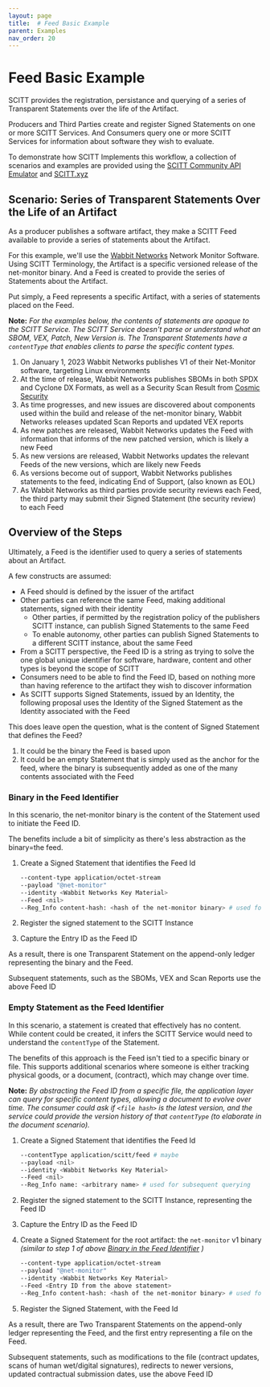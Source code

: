 ```yaml
---
layout: page
title:  # Feed Basic Example
parent: Examples
nav_order: 20
---
```


# Feed Basic Example

SCITT provides the registration, persistance and querying of a series of Transparent Statements over the life of the Artifact.

Producers and Third Parties create and register Signed Statements on one or more SCITT Services. And Consumers query one or more SCITT Services for information about software they wish to evaluate.

To demonstrate how SCITT Implements this workflow, a collection of scenarios and examples are provided using the [SCITT Community API Emulator](https://github.com/scitt-community/scitt-api-emulator) and [SCITT.xyz](https://scitt.xyz)

## Scenario: Series of Transparent Statements Over the Life of an Artifact

As a producer publishes a software artifact, they make a SCITT Feed available to provide a series of statements about the Artifact.

For this example, we'll use the [Wabbit Networks](./fictitious-companies.md#wabbit-networks) Network Monitor Software.
Using SCITT Terminology, the Artifact is a specific versioned release of the net-monitor binary.
And a Feed is created to provide the series of Statements about the Artifact.

Put simply, a Feed represents a specific Artifact, with a series of statements placed on the Feed.

**Note:** _For the examples below, the contents of statements are opaque to the SCITT Service.
The SCITT Service doesn't parse or understand what an SBOM, VEX, Patch, New Version is.
The Transparent Statements have a `contentType` that enables clients to parse the specific content types._

1. On January 1, 2023 Wabbit Networks publishes V1 of their Net-Monitor software, targeting Linux environments
2. At the time of release, Wabbit Networks publishes SBOMs in both SPDX and Cyclone DX Formats, as well as a Security Scan Result from [Cosmic Security](./fictitious-companies.md#cosmic-security)
3. As time progresses, and new issues are discovered about components used within the build and release of the net-monitor binary, Wabbit Networks releases updated Scan Reports and updated VEX reports
4. As new patches are released, Wabbit Networks updates the Feed with information that informs of the new patched version, which is likely a new Feed
5. As new versions are released, Wabbit Networks updates the relevant Feeds of the new versions, which are likely new Feeds
6. As versions become out of support, Wabbit Networks publishes statements to the feed, indicating End of Support, (also known as EOL)
7. As Wabbit Networks as third parties provide security reviews each Feed, the third party may submit their Signed Statement (the security review) to each Feed

## Overview of the Steps

Ultimately, a Feed is the identifier used to query a series of statements about an Artifact.

A few constructs are assumed:

- A Feed should is defined by the issuer of the artifact
- Other parties can reference the same Feed, making additional statements, signed with their identity
  - Other parties, if permitted by the registration policy of the publishers SCITT instance, can publish Signed Statements to the same Feed
  - To enable autonomy, other parties can publish Signed Statements to a different SCITT instance, about the same Feed
- From a SCITT perspective, the Feed ID is a string as trying to solve the one global unique identifier for software, hardware, content and other types is beyond the scope of SCITT
- Consumers need to be able to find the Feed ID, based on nothing more than having reference to the artifact they wish to discover information
- As SCITT supports Signed Statements, issued by an Identity, the following proposal uses the Identity of the Signed Statement as the Identity associated with the Feed

This does leave open the question, what is the content of Signed Statement that defines the Feed?

1. It could be the binary the Feed is based upon
1. It could be an empty Statement that is simply used as the anchor for the feed, where the binary is subsequently added as one of the many contents associated with the Feed

### Binary in the Feed Identifier

In this scenario, the net-monitor binary is the content of the Statement used to initiate the Feed ID.

The benefits include a bit of simplicity as there's less abstraction as the binary=the feed.

1. Create a Signed Statement that identifies the Feed Id

    ```sh
    --content-type application/octet-stream
    --payload "@net-monitor"
    --identity <Wabbit Networks Key Material>
    --Feed <nil>
    --Reg_Info content-hash: <hash of the net-monitor binary> # used for subsequent querying
    ```

2. Register the signed statement to the SCITT Instance
3. Capture the Entry ID as the Feed ID

As a result, there is one Transparent Statement on the append-only ledger representing the binary and the Feed.

Subsequent statements, such as the SBOMs, VEX and Scan Reports use the above Feed ID

### Empty Statement as the Feed Identifier

In this scenario, a statement is created that effectively has no content.
While content could be created, it infers the SCITT Service would need to understand the `contentType` of the Statement.

The benefits of this approach is the Feed isn't tied to a specific binary or file.
This supports additional scenarios where someone is either tracking physical goods, or a document, (contract), which may change over time.

**Note:** _By abstracting the Feed ID from a specific file, the application layer can query for specific content types, allowing a document to evolve over time.
The consumer could ask if `<file hash>` is the latest version, and the service could provide the version history of that `contentType` (to elaborate in the document scenario)._

1. Create a Signed Statement that identifies the Feed Id

    ```sh
    --contentType application/scitt/feed # maybe
    --payload <nil>
    --identity <Wabbit Networks Key Material>
    --Feed <nil>
    --Reg_Info name: <arbitrary name> # used for subsequent querying
    ```

1. Register the signed statement to the SCITT Instance, representing the Feed ID
1. Capture the Entry ID as the Feed ID
1. Create a Signed Statement for the root artifact: the `net-monitor` v1 binary _(similar to step 1 of above [Binary in the Feed Identifier](#binary-in-the-feed-identifier) )_

    ```sh
    --content-type application/octet-stream
    --payload "@net-monitor"
    --identity <Wabbit Networks Key Material>
    --Feed <Entry ID from the above statement>
    --Reg_Info content-hash: <hash of the net-monitor binary> # used for subsequent querying
    ```

1. Register the Signed Statement, with the Feed Id

As a result, there are Two Transparent Statements on the append-only ledger representing the Feed, and the first entry representing a file on the Feed.

Subsequent statements, such as modifications to the file (contract updates, scans of human wet/digital signatures), redirects to newer versions, updated contractual submission dates, use the above Feed ID

